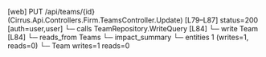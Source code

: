 [web] PUT /api/teams/{id}  (Cirrus.Api.Controllers.Firm.TeamsController.Update)  [L79–L87] status=200 [auth=user,user]
  └─ calls TeamRepository.WriteQuery [L84]
  └─ write Team [L84]
    └─ reads_from Teams
  └─ impact_summary
    └─ entities 1 (writes=1, reads=0)
      └─ Team writes=1 reads=0


